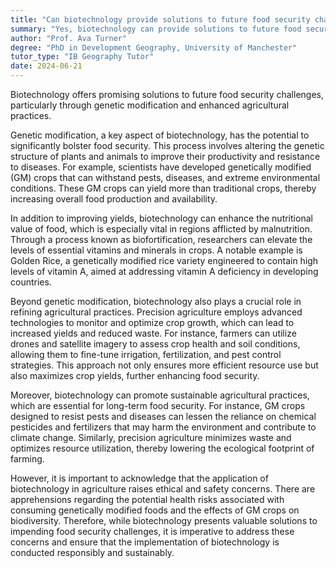 ```yaml
---
title: "Can biotechnology provide solutions to future food security challenges?"
summary: "Yes, biotechnology can provide solutions to future food security challenges through genetic modification and improved agricultural practices."
author: "Prof. Ava Turner"
degree: "PhD in Development Geography, University of Manchester"
tutor_type: "IB Geography Tutor"
date: 2024-06-21
---
```


Biotechnology offers promising solutions to future food security challenges, particularly through genetic modification and enhanced agricultural practices.

Genetic modification, a key aspect of biotechnology, has the potential to significantly bolster food security. This process involves altering the genetic structure of plants and animals to improve their productivity and resistance to diseases. For example, scientists have developed genetically modified (GM) crops that can withstand pests, diseases, and extreme environmental conditions. These GM crops can yield more than traditional crops, thereby increasing overall food production and availability.

In addition to improving yields, biotechnology can enhance the nutritional value of food, which is especially vital in regions afflicted by malnutrition. Through a process known as biofortification, researchers can elevate the levels of essential vitamins and minerals in crops. A notable example is Golden Rice, a genetically modified rice variety engineered to contain high levels of vitamin A, aimed at addressing vitamin A deficiency in developing countries.

Beyond genetic modification, biotechnology also plays a crucial role in refining agricultural practices. Precision agriculture employs advanced technologies to monitor and optimize crop growth, which can lead to increased yields and reduced waste. For instance, farmers can utilize drones and satellite imagery to assess crop health and soil conditions, allowing them to fine-tune irrigation, fertilization, and pest control strategies. This approach not only ensures more efficient resource use but also maximizes crop yields, further enhancing food security.

Moreover, biotechnology can promote sustainable agricultural practices, which are essential for long-term food security. For instance, GM crops designed to resist pests and diseases can lessen the reliance on chemical pesticides and fertilizers that may harm the environment and contribute to climate change. Similarly, precision agriculture minimizes waste and optimizes resource utilization, thereby lowering the ecological footprint of farming.

However, it is important to acknowledge that the application of biotechnology in agriculture raises ethical and safety concerns. There are apprehensions regarding the potential health risks associated with consuming genetically modified foods and the effects of GM crops on biodiversity. Therefore, while biotechnology presents valuable solutions to impending food security challenges, it is imperative to address these concerns and ensure that the implementation of biotechnology is conducted responsibly and sustainably.
    